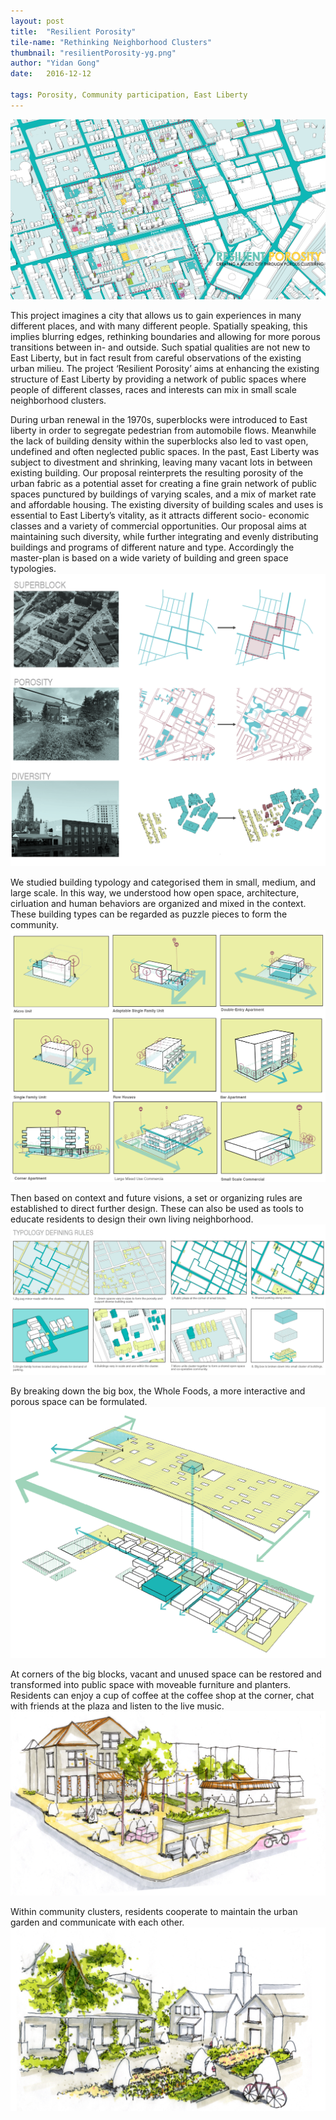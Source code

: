 ```yaml
---
layout: post
title:  "Resilient Porosity"
tile-name: "Rethinking Neighborhood Clusters"
thumbnail: "resilientPorosity-yg.png"
author: "Yidan Gong"
date:   2016-12-12

tags: Porosity, Community participation, East Liberty
---
```


![Hero Image](/img/resilientPorosity-yg/hero.png)

This project imagines a city that allows us to gain experiences in many different places, and with many different people. Spatially speaking, this implies blurring edges, rethinking boundaries and allowing for more porous transitions between in- and outside. Such spatial qualities are not new to East Liberty, but in fact result from careful observations of the existing urban milieu. The project ‘Resilient Porosity’ aims at enhancing the existing structure of East Liberty by providing a network of public spaces where people of different classes, races and interests can mix in small scale neighborhood clusters.

During urban renewal in the 1970s, superblocks were introduced
to East liberty in order to segregate pedestrian from
automobile flows. Meanwhile the lack of building density
within the superblocks also led to vast open, undefined and
often neglected public spaces.
In the past, East Liberty was subject to divestment and
shrinking, leaving many vacant lots in between existing
building. Our proposal reinterprets the resulting porosity
of the urban fabric as a potential asset for creating a fine
grain network of public spaces punctured by buildings of
varying scales, and a mix of market rate and affordable
housing.
The existing diversity of building scales and uses is essential
to East Liberty’s vitality, as it attracts different socio-
economic classes and a variety of commercial opportunities.
Our proposal aims at maintaining such diversity,
while further integrating and evenly distributing buildings
and programs of different nature and type. Accordingly
the master-plan is based on a wide variety of building and
green space typologies.
![2 Word Image Description](/img/resilientPorosity-yg/context.png)

We studied building typology and categorised them in small, medium, and large scale. In this way, we understood how open space, architecture, cirluation and human behaviors are organized and mixed in the context. These building types can be regarded as puzzle pieces to form the community.
![2 Word Image Description](/img/resilientPorosity-yg/buildingTypology.png)

Then based on context and future visions, a set or organizing rules are established to direct further design. These can also be used as tools to educate residents to design their own living neighborhood. 
![2 Word Image Description](/img/resilientPorosity-yg/rules.png)

By breaking down the big box, the Whole Foods, a more interactive and porous space can be formulated.
![2 Word Image Description](/img/resilientPorosity-yg/rethinkingBox.png)

At corners of the big blocks, vacant and unused space can be restored and transformed into public space with moveable furniture and planters. Residents can enjoy a cup of coffee at the coffee shop at the corner, chat with friends at the plaza and listen to the live music.
![2 Word Image Description](/img/resilientPorosity-yg/openSpace.png)

Within community clusters, residents cooperate to maintain the urban garden and communicate with each other.
![2 Word Image Description](/img/resilientPorosity-yg/openSpace2.png)